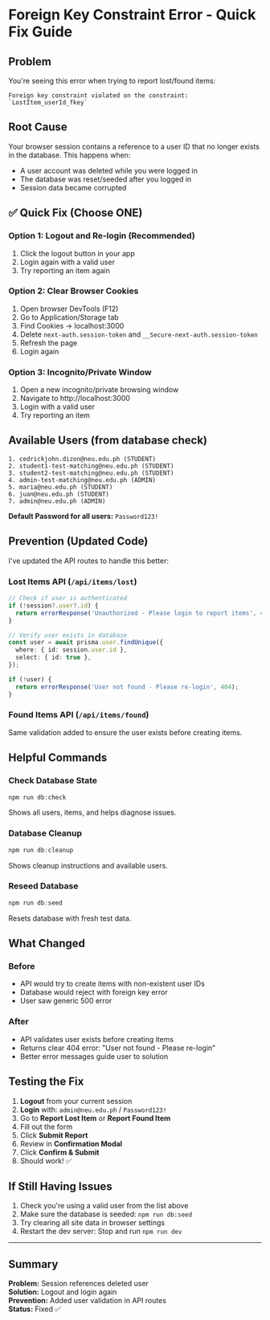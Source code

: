 # Foreign Key Constraint Error - Quick Fix Guide

## Problem
You're seeing this error when trying to report lost/found items:
```
Foreign key constraint violated on the constraint: `LostItem_userId_fkey`
```

## Root Cause
Your browser session contains a reference to a user ID that no longer exists in the database. This happens when:
- A user account was deleted while you were logged in
- The database was reset/seeded after you logged in
- Session data became corrupted

## ✅ Quick Fix (Choose ONE)

### Option 1: Logout and Re-login (Recommended)
1. Click the logout button in your app
2. Login again with a valid user
3. Try reporting an item again

### Option 2: Clear Browser Cookies
1. Open browser DevTools (F12)
2. Go to Application/Storage tab
3. Find Cookies → localhost:3000
4. Delete `next-auth.session-token` and `__Secure-next-auth.session-token`
5. Refresh the page
6. Login again

### Option 3: Incognito/Private Window
1. Open a new incognito/private browsing window
2. Navigate to http://localhost:3000
3. Login with a valid user
4. Try reporting an item

## Available Users (from database check)

```
1. cedrickjohn.dizon@neu.edu.ph (STUDENT)
2. student1-test-matching@neu.edu.ph (STUDENT)
3. student2-test-matching@neu.edu.ph (STUDENT)
4. admin-test-matching@neu.edu.ph (ADMIN)
5. maria@neu.edu.ph (STUDENT)
6. juan@neu.edu.ph (STUDENT)
7. admin@neu.edu.ph (ADMIN)
```

**Default Password for all users:** `Password123!`

## Prevention (Updated Code)

I've updated the API routes to handle this better:

### Lost Items API (`/api/items/lost`)
```typescript
// Check if user is authenticated
if (!session?.user?.id) {
  return errorResponse('Unauthorized - Please login to report items', 401);
}

// Verify user exists in database
const user = await prisma.user.findUnique({
  where: { id: session.user.id },
  select: { id: true },
});

if (!user) {
  return errorResponse('User not found - Please re-login', 404);
}
```

### Found Items API (`/api/items/found`)
Same validation added to ensure the user exists before creating items.

## Helpful Commands

### Check Database State
```powershell
npm run db:check
```
Shows all users, items, and helps diagnose issues.

### Database Cleanup
```powershell
npm run db:cleanup
```
Shows cleanup instructions and available users.

### Reseed Database
```powershell
npm run db:seed
```
Resets database with fresh test data.

## What Changed

### Before
- API would try to create items with non-existent user IDs
- Database would reject with foreign key error
- User saw generic 500 error

### After
- API validates user exists before creating items
- Returns clear 404 error: "User not found - Please re-login"
- Better error messages guide user to solution

## Testing the Fix

1. **Logout** from your current session
2. **Login** with: `admin@neu.edu.ph` / `Password123!`
3. Go to **Report Lost Item** or **Report Found Item**
4. Fill out the form
5. Click **Submit Report**
6. Review in **Confirmation Modal**
7. Click **Confirm & Submit**
8. Should work! ✅

## If Still Having Issues

1. Check you're using a valid user from the list above
2. Make sure the database is seeded: `npm run db:seed`
3. Try clearing all site data in browser settings
4. Restart the dev server: Stop and run `npm run dev`

---

## Summary

**Problem:** Session references deleted user  
**Solution:** Logout and login again  
**Prevention:** Added user validation in API routes  
**Status:** Fixed ✅

